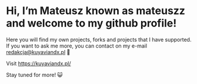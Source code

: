 # Hi, I’m Mateusz known as mateuszz and welcome to my github profile!
Here you will find my own projects, forks and projects that I have supported.
If you want to ask me more, you can contact on my e-mail redakcja@kuyaviandx.pl 📧    

Visit https://kuyaviandx.pl/ 


Stay tuned for more! 😺
